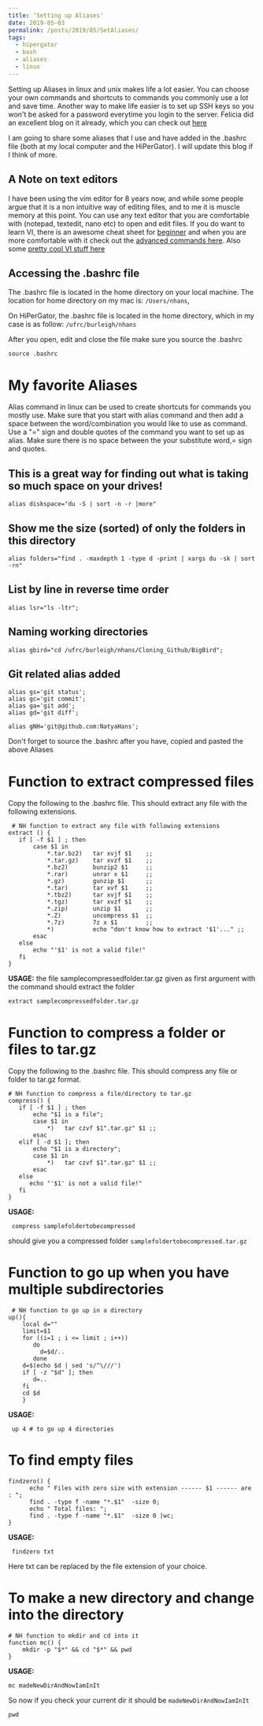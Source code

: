 ```yaml
---
title: ‘Setting up Aliases'
date: 2019-05-03
permalink: /posts/2019/05/SetAliases/
tags:
  - hipergator
  - bash
  - aliases
  - linux
--- 
```


Setting up Aliases in linux and unix makes life a lot easier. You can choose your own commands and shortcuts to commands you commonly use a lot and save time.
Another way to make life easier is to set up SSH keys so you won't be asked for a password everytime you login to the server.
Felicia did an excellent blog on it already, which you can check out [here](https://fnew.github.io/posts/2019/04/blog_post_4/)

I am going to share some aliases that I use and have added in the .bashrc file (both at my local computer and the HiPerGator). 
I will update this blog if I think of more.

A Note on text editors
------
I have been using the vim editor for 8 years now, and while some people argue that it is a non intuitive way of editing files,
and to me it is muscle memory at this point. You can use any text editor that you are comfortable with (notepad, textedit, nano etc) to open and edit files.
If you do want to learn VI, there is an awesome cheat sheet for [beginner](http://NatyaHans.github.io/files/vi_cheat_sheet.pdf) and when you are more comfortable with it check out the [advanced commands here](https://stac47.github.io/vim/cheat/sheet/2014/02/22/vim-advanced-cheat-sheet.html).
Also some [pretty cool VI stuff here](http://vimsheet.com/advanced.html)


Accessing the .bashrc file
------
The .bashrc file is located in the home directory on your local machine. The location for home directory on my mac is:
`/Users/nhans`, 

On HiPerGator, the .bashrc file is located  in the home directory, which in my case is as follow: 
`/ufrc/burleigh/nhans`


After you open, edit and close the file make sure you source the .bashrc

    source .bashrc


# My favorite Aliases
Alias command in linux can be used to create shortcuts for commands you mostly use. Make sure that you start with alias command and then add a space between the word/combination you would like to use as command. Use a "=" sign and double quotes of the command you want to set up as alias.
Make sure there is no space between the your substitute word,= sign and quotes. 


This is a great way for finding out what is taking so much space on your drives!
------

    alias diskspace="du -S | sort -n -r |more"
    

Show me the size (sorted) of only the folders in this directory
------

    alias folders="find . -maxdepth 1 -type d -print | xargs du -sk | sort -rn"


List by line in reverse time order
------

    alias lsr="ls -ltr";


Naming working directories
------

    alias gbird="cd /ufrc/burleigh/nhans/Cloning_Github/BigBird";
    

Git related alias added
------

    alias gs='git status';
    alias gc='git commit';
    alias ga='git add';
    alias gd='git diff';

    alias gNH='git@github.com:NatyaHans';
    

Don't forget to source the .bashrc after you have, copied and pasted the above Aliases


# Function to extract compressed files

Copy the following to the .bashrc file. This should extract any file  with the following extensions.

     # NH function to extract any file with following extensions
    extract () {
       if [ -f $1 ] ; then
           case $1 in
               *.tar.bz2)   tar xvjf $1    ;;
               *.tar.gz)    tar xvzf $1    ;;
               *.bz2)       bunzip2 $1     ;;
               *.rar)       unrar x $1     ;;
               *.gz)        gunzip $1      ;;
               *.tar)       tar xvf $1     ;;
               *.tbz2)      tar xvjf $1    ;;
               *.tgz)       tar xvzf $1    ;;
               *.zip)       unzip $1       ;;
               *.Z)         uncompress $1  ;;
               *.7z)        7z x $1        ;;
               *)           echo "don't know how to extract '$1'..." ;;
           esac
       else
           echo "'$1' is not a valid file!"
       fi
    }

**USAGE:** the file samplecompressedfolder.tar.gz given as first argument with the command should extract the folder

    extract samplecompressedfolder.tar.gz


# Function to compress a folder or files to tar.gz 

Copy the following to the .bashrc file. This should compress any file or folder to tar.gz format.


    # NH function to compress a file/directory to tar.gz
    compress() {
       if [ -f $1 ] ; then
           echo "$1 is a file";
           case $1 in
               *)   tar czvf $1".tar.gz" $1 ;;
           esac
       elif [ -d $1 ]; then
           echo "$1 is a directory";
           case $1 in
               *)   tar czvf $1".tar.gz" $1 ;;
           esac
       else
          echo "'$1' is not a valid file!"
       fi
    }


**USAGE:**

     compress samplefoldertobecompressed
     
should give you a compressed folder `samplefoldertobecompressed.tar.gz`


# Function to go up when you have multiple subdirectories


     # NH function to go up in a directory 
    up(){
        local d=""
        limit=$1
        for ((i=1 ; i <= limit ; i++))
           do
             d=$d/..
           done
        d=$(echo $d | sed 's/^\///')
        if [ -z "$d" ]; then
           d=..
        fi
        cd $d
        }
        
**USAGE:**

     up 4 # to go up 4 directories 


# To find empty files 


    findzero() {
          echo " Files with zero size with extension ------ $1 ------ are : ";
          find . -type f -name "*.$1"  -size 0;
          echo " Total files: ";
          find . -type f -name "*.$1"  -size 0 |wc;
    }

**USAGE:**
     
     findzero txt
     
Here txt can be replaced by the file extension of your choice.     
 
     
# To make a new directory and change into the directory  


    # NH function to mkdir and cd into it
    function mc() {
        mkdir -p "$*" && cd "$*" && pwd
    }

**USAGE:**

    mc madeNewDirAndNowIamInIt
 
 So now if you check your current dir it should be `madeNewDirAndNowIamInIt`
    
    pwd

 
